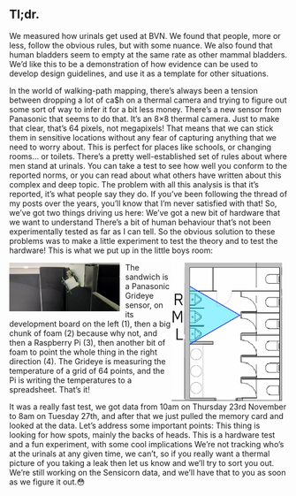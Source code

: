 

## Tl;dr.
We measured how urinals get used at BVN. We found that people, more or less, follow the obvious rules, but with some nuance. We also found that human bladders seem to empty at the same rate as other mammal bladders.
We’d like this to be a demonstration of how evidence can be used to develop design guidelines, and use it as a template for other situations.

In the world of walking-path mapping, there’s always been a tension between dropping a lot of ca$h on a thermal camera and trying to figure out some sort of way to infer it for a bit less money. There’s a new sensor from Panasonic that seems to do that. It’s an 8×8 thermal camera. Just to make that clear, that’s 64 pixels, not megapixels! That means that we can stick them in sensitive locations without any fear of capturing anything that we need to worry about. This is perfect for places like schools, or changing rooms… or toilets.
There’s a pretty well-established set of rules about where men stand at urinals. You can take a test to see how well you conform to the reported norms, or you can read about what others have written about this complex and deep topic. The problem with all this analysis is that it’s reported, it’s what people say they do. If you’ve been following the thread of my posts over the years, you’ll know that I’m never satisfied with that!
So, we’ve got two things driving us here:
We’ve got a new bit of hardware that we want to understand
There’s a bit of human behaviour that’s not been experimentally tested as far as I can tell.
So the obvious solution to these problems was to make a little experiment to test the theory and to test the hardware! This is what we put up in the little boys room:

<img src="images/image19.png"
     alt="Panasonic Grideye sensor"
     style="float: left; margin-right: 10px;" width="200;"/>
 <img src="images/image20.png"
      alt="Grideye Layout"
      style="float: right; margin-right: 10px;" width="200;"/>


The sandwich is a Panasonic Grideye sensor, on its development board on the left (1), then a big chunk of foam (2) because why not, and then a Raspberry Pi (3), then another bit of foam to point the whole thing in the right direction (4). The Grideye is measuring the temperature of a grid of 64 points, and the Pi is writing the temperatures to a spreadsheet. That’s it!

It was a really fast test, we got data from 10am on Thursday 23rd November to 8am on Tuesday 27th, and after that we just pulled the memory card and looked at the data.
Let’s address some important points:
This thing is looking for how spots, mainly the backs of heads.
This is a hardware test and a fun experiment, with some cool implications
We’re not tracking who’s at the urinals at any given time, we can’t, so if you really want a thermal picture of you taking a leak then let us know and we’ll try to sort you out.
We’re still working on the Sensicorn data, and we’ll have that to you as soon as we figure it out.😳
